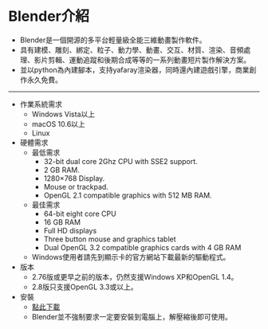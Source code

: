 # Blender介紹

* Blender是一個開源的多平台輕量級全能三維動畫製作軟件。
* 具有建模、雕刻、綁定、粒子、動力學、動畫、交互、材質、渲染、音頻處理、影片剪輯、運動追蹤和後期合成等等的一系列動畫短片製作解決方案。
* 並以python為內建腳本，支持yafaray渲染器，同時還內建遊戲引擎，商業創作永久免費。

---

* 作業系統需求
  * Windows Vista以上
  * macOS 10.6以上
  * Linux
* 硬體需求
  * 最低需求
    * 32-bit dual core 2Ghz CPU with SSE2 support.
    * 2 GB RAM.
    * 1280×768 Display.
    * Mouse or trackpad.
    * OpenGL 2.1 compatible graphics with 512 MB RAM.
  * 最佳需求
    * 64-bit eight core CPU
    * 16 GB RAM
    * Full HD displays
    * Three button mouse and graphics tablet
    * Dual OpenGL 3.2 compatible graphics cards with 4 GB RAM
  * Windows使用者請先到顯示卡的官方網站下載最新的驅動程式。
* 版本
  * 2.76版或更早之前的版本，仍然支援Windows XP和OpenGL 1.4。
  * 2.8版只支援OpenGL 3.3或以上。
* 安裝
  * [點此下載](https://www.blender.org/download/)
  * Blender並不強制要求一定要安裝到電腦上，解壓縮後即可使用。



